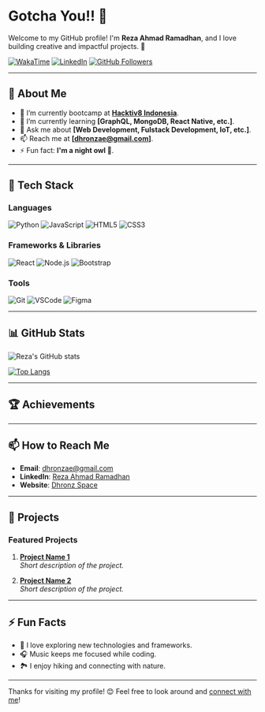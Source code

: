 # Gotcha You!! 👋

Welcome to my GitHub profile! I'm **Reza Ahmad Ramadhan**, and I love building creative and impactful projects. 🌟

[![WakaTime](https://wakatime.com/badge/user/caa81b4a-3275-4dc2-ab32-9487c2fdd681.svg)](https://wakatime.com/@dhronz)
[![LinkedIn](https://img.shields.io/badge/-Connect%20on%20LinkedIn-blue?style=flat-square&logo=linkedin&logoColor=white)](https://www.linkedin.com/in/rezaahmadramadhan)
[![GitHub Followers](https://img.shields.io/github/followers/rezaahmadramadhan?label=Follow%20Me&style=social)](https://github.com/rezaahmadramadhan)

---

## 🌟 About Me

- 🔭 I’m currently bootcamp at **[Hacktiv8 Indonesia](https://www.hacktiv8.com/)**.
- 🌱 I’m currently learning **[GraphQL, MongoDB, React Native, etc.]**.
- 💬 Ask me about **[Web Development, Fulstack Development, IoT, etc.]**.
- 📫 Reach me at **[dhronzae@gmail.com]**.
- ⚡ Fun fact: **I'm a night owl 🦉**.

---

## 🚀 Tech Stack

### Languages
![Python](https://img.shields.io/badge/Python-3670A0?style=for-the-badge&logo=python&logoColor=ffdd54)
![JavaScript](https://img.shields.io/badge/JavaScript-F7DF1E?style=for-the-badge&logo=javascript&logoColor=black)
![HTML5](https://img.shields.io/badge/HTML5-E34F26?style=for-the-badge&logo=html5&logoColor=white)
![CSS3](https://img.shields.io/badge/CSS3-1572B6?style=for-the-badge&logo=css3&logoColor=white)

### Frameworks & Libraries
![React](https://img.shields.io/badge/React-20232A?style=for-the-badge&logo=react&logoColor=61DAFB)
![Node.js](https://img.shields.io/badge/Node.js-43853D?style=for-the-badge&logo=node.js&logoColor=white)
![Bootstrap](https://img.shields.io/badge/Bootstrap-563D7C?style=for-the-badge&logo=bootstrap&logoColor=white)

### Tools
![Git](https://img.shields.io/badge/Git-F05032?style=for-the-badge&logo=git&logoColor=white)
![VSCode](https://img.shields.io/badge/VS%20Code-0078d7?style=for-the-badge&logo=visual%20studio%20code&logoColor=white)
![Figma](https://img.shields.io/badge/Figma-F24E1E?style=for-the-badge&logo=figma&logoColor=white)

---

## 📊 GitHub Stats

![Reza's GitHub stats](https://github-readme-stats.vercel.app/api?username=rezaahmadramadhan&show_icons=true&theme=radical)

[![Top Langs](https://github-readme-stats.vercel.app/api/top-langs/?username=rezaahmadramadhan&layout=compact&theme=radical)](https://github.com/rezaahmadramadhan)

---

## 🏆 Achievements



---

## 📫 How to Reach Me

- **Email**: [dhronzae@gmail.com](mailto:dhronzae@gmail.com)
- **LinkedIn**: [Reza Ahmad Ramadhan](https://www.linkedin.com/in/rezaahmadramadhan)
- **Website**: [Dhronz Space](https://dhronz.space.com)

---

## 📂 Projects

### Featured Projects
1. **[Project Name 1](#)**  
   _Short description of the project._  

2. **[Project Name 2](#)**  
   _Short description of the project._  

---

## ⚡ Fun Facts

- 🚀 I love exploring new technologies and frameworks.
- 🎧 Music keeps me focused while coding.
- 🏞️ I enjoy hiking and connecting with nature.

---

Thanks for visiting my profile! 😊 Feel free to look around and [connect with me](https://www.linkedin.com/in/rezaahmadramadhan)!
